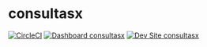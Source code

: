 # consultasx

[![CircleCI](https://circleci.com/gh/computadorescol/consultasx.svg?style=shield)](https://circleci.com/gh/computadorescol/consultasx)
[![Dashboard consultasx](https://img.shields.io/badge/dashboard-consultasx-yellow.svg)](https://dashboard.pantheon.io/sites/27d0dd6e-3468-484b-90c7-833002b536fb#dev/code)
[![Dev Site consultasx](https://img.shields.io/badge/site-consultasx-blue.svg)](http://dev-consultasx.pantheonsite.io/)